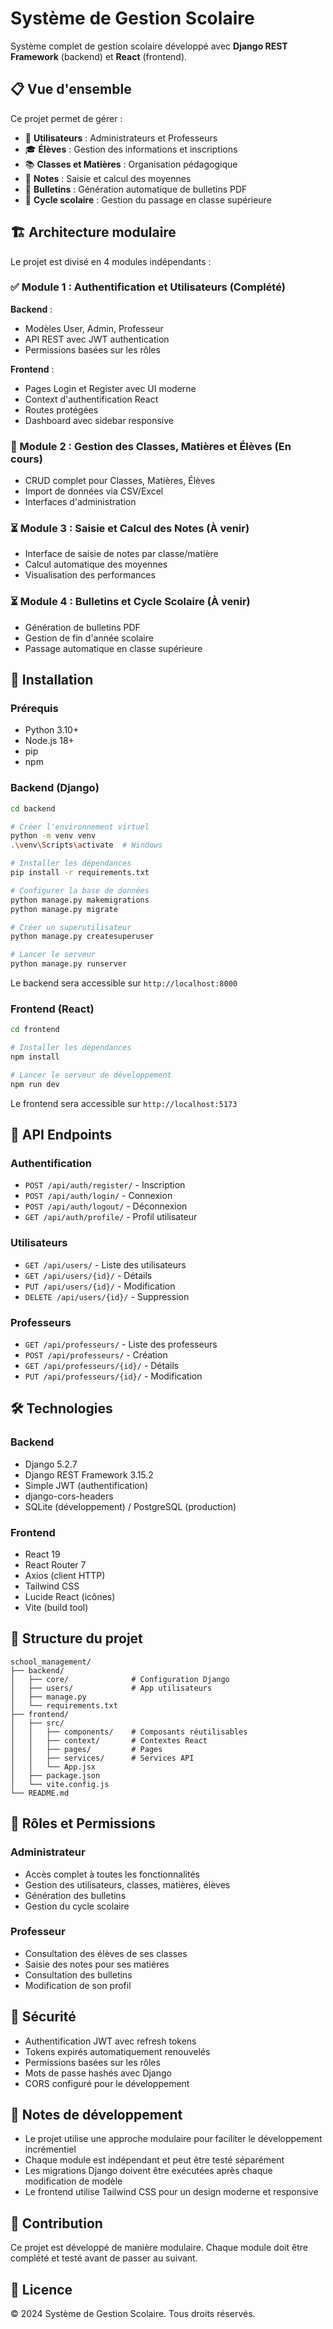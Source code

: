 # Système de Gestion Scolaire

Système complet de gestion scolaire développé avec **Django REST Framework** (backend) et **React** (frontend).

## 📋 Vue d'ensemble

Ce projet permet de gérer :
- 👥 **Utilisateurs** : Administrateurs et Professeurs
- 🎓 **Élèves** : Gestion des informations et inscriptions
- 📚 **Classes et Matières** : Organisation pédagogique
- 📝 **Notes** : Saisie et calcul des moyennes
- 📄 **Bulletins** : Génération automatique de bulletins PDF
- 🔄 **Cycle scolaire** : Gestion du passage en classe supérieure

## 🏗️ Architecture modulaire

Le projet est divisé en 4 modules indépendants :

### ✅ Module 1 : Authentification et Utilisateurs (Complété)
**Backend** :
- Modèles User, Admin, Professeur
- API REST avec JWT authentication
- Permissions basées sur les rôles

**Frontend** :
- Pages Login et Register avec UI moderne
- Context d'authentification React
- Routes protégées
- Dashboard avec sidebar responsive

### 🔄 Module 2 : Gestion des Classes, Matières et Élèves (En cours)
- CRUD complet pour Classes, Matières, Élèves
- Import de données via CSV/Excel
- Interfaces d'administration

### ⏳ Module 3 : Saisie et Calcul des Notes (À venir)
- Interface de saisie de notes par classe/matière
- Calcul automatique des moyennes
- Visualisation des performances

### ⏳ Module 4 : Bulletins et Cycle Scolaire (À venir)
- Génération de bulletins PDF
- Gestion de fin d'année scolaire
- Passage automatique en classe supérieure

## 🚀 Installation

### Prérequis
- Python 3.10+
- Node.js 18+
- pip
- npm

### Backend (Django)

```bash
cd backend

# Créer l'environnement virtuel
python -m venv venv
.\venv\Scripts\activate  # Windows

# Installer les dépendances
pip install -r requirements.txt

# Configurer la base de données
python manage.py makemigrations
python manage.py migrate

# Créer un superutilisateur
python manage.py createsuperuser

# Lancer le serveur
python manage.py runserver
```

Le backend sera accessible sur `http://localhost:8000`

### Frontend (React)

```bash
cd frontend

# Installer les dépendances
npm install

# Lancer le serveur de développement
npm run dev
```

Le frontend sera accessible sur `http://localhost:5173`

## 📡 API Endpoints

### Authentification
- `POST /api/auth/register/` - Inscription
- `POST /api/auth/login/` - Connexion
- `POST /api/auth/logout/` - Déconnexion
- `GET /api/auth/profile/` - Profil utilisateur

### Utilisateurs
- `GET /api/users/` - Liste des utilisateurs
- `GET /api/users/{id}/` - Détails
- `PUT /api/users/{id}/` - Modification
- `DELETE /api/users/{id}/` - Suppression

### Professeurs
- `GET /api/professeurs/` - Liste des professeurs
- `POST /api/professeurs/` - Création
- `GET /api/professeurs/{id}/` - Détails
- `PUT /api/professeurs/{id}/` - Modification

## 🛠️ Technologies

### Backend
- Django 5.2.7
- Django REST Framework 3.15.2
- Simple JWT (authentification)
- django-cors-headers
- SQLite (développement) / PostgreSQL (production)

### Frontend
- React 19
- React Router 7
- Axios (client HTTP)
- Tailwind CSS
- Lucide React (icônes)
- Vite (build tool)

## 📂 Structure du projet

```
school_management/
├── backend/
│   ├── core/              # Configuration Django
│   ├── users/             # App utilisateurs
│   ├── manage.py
│   └── requirements.txt
├── frontend/
│   ├── src/
│   │   ├── components/    # Composants réutilisables
│   │   ├── context/       # Contextes React
│   │   ├── pages/         # Pages
│   │   ├── services/      # Services API
│   │   └── App.jsx
│   ├── package.json
│   └── vite.config.js
└── README.md
```

## 👥 Rôles et Permissions

### Administrateur
- Accès complet à toutes les fonctionnalités
- Gestion des utilisateurs, classes, matières, élèves
- Génération des bulletins
- Gestion du cycle scolaire

### Professeur
- Consultation des élèves de ses classes
- Saisie des notes pour ses matières
- Consultation des bulletins
- Modification de son profil

## 🔐 Sécurité

- Authentification JWT avec refresh tokens
- Tokens expirés automatiquement renouvelés
- Permissions basées sur les rôles
- Mots de passe hashés avec Django
- CORS configuré pour le développement

## 📝 Notes de développement

- Le projet utilise une approche modulaire pour faciliter le développement incrémentiel
- Chaque module est indépendant et peut être testé séparément
- Les migrations Django doivent être exécutées après chaque modification de modèle
- Le frontend utilise Tailwind CSS pour un design moderne et responsive

## 🤝 Contribution

Ce projet est développé de manière modulaire. Chaque module doit être complété et testé avant de passer au suivant.

## 📄 Licence

© 2024 Système de Gestion Scolaire. Tous droits réservés.
